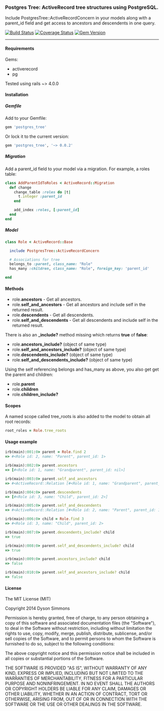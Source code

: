 ### Postgres Tree: ActiveRecord tree structures using PostgreSQL.

Include PostgresTree::ActiveRecordConcern in your models along with a parent_id field and get access to ancestors and descendents in one query.

[![Build Status](https://travis-ci.org/dyson/postgres_tree.svg?branch=master)](https://travis-ci.org/dyson/postgres_tree) [![Coverage Status](https://img.shields.io/coveralls/dyson/postgres_tree.svg)](https://coveralls.io/r/dyson/postgres_tree?branch=master) [![Gem Version](https://badge.fury.io/rb/postgres_tree.svg)](http://badge.fury.io/rb/postgres_tree)

----

#### Requirements

Gems:
* activerecord
* pg

Tested using rails ~> 4.0.0

#### Installation

##### Gemfile

Add to your Gemfile:

```ruby
gem 'postgres_tree'
```

Or lock it to the current version:

```ruby
gem 'postgres_tree', '~> 0.0.2'
```

##### Migration

Add a parent_id field to your model via a migration. For example, a roles table:

```ruby
class AddParentIdToRoles < ActiveRecord::Migration
  def change
    change_table :roles do |t|
      t.integer :parent_id
    end

    add_index :roles, [:parent_id]
  end
end
```

##### Model

```ruby
class Role < ActiveRecord::Base

  include PostgresTree::ActiveRecordConcern

  # Associations for tree
  belongs_to :parent, class_name: "Role"
  has_many :children, class_name: "Role", foreign_key: 'parent_id'

end

```

#### Methods

* role.**ancestors** - Get all ancestors.
* role.**self_and_ancestors** - Get all ancestors and include self in the returned result.
* role.**descendents** - Get all descendents.
* role.**self_and_descendents** - Get all descendents and include self in the returned result.

There is also an **_include?** method missing which returns **true** of **false**:

* role.**ancestors_include?** (object of same type)
* role.**self_and_ancestors_include?** (object of same type)
* role.**descendents_include?** (object of same type)
* role.**self_and_descendents_include?** (object of same type)

Using the self referencing belongs and has_many as above, you also get get the parent and children:

* role.**parent**
* role.**children**
* role.**children_include?**

#### Scopes

A named scope called tree_roots is also added to the model to obtain all root records:

```ruby
root_roles = Role.tree_roots
```

#### Usage example

```ruby
irb(main):001:0> parent = Role.find 2
=> #<Role id: 2, name: "Parent", parent_id: 1>

irb(main):002:0> parent.ancestors
=> [#<Role id: 1, name: "Grandparent", parent_id: nil>]

irb(main):003:0> parent.self_and_ancestors
=> #<ActiveRecord::Relation [#<Role id: 1, name: "Grandparent", parent_id: nil>, #<Role id: 2, name: "Parent", parent_id: 1>]>

irb(main):004:0> parent.descendents
=> [#<Role id: 3, name: "Child", parent_id: 2>]

irb(main):005:0> parent.self_and_descendents
=> #<ActiveRecord::Relation [#<Role id: 2, name: "Parent", parent_id: 1>, #<Role id: 3, name: "Child", parent_id: 2>]>

irb(main):006:0> child = Role.find 3
=> #<Role id: 3, name: "Child", parent_id: 2>

irb(main):007:0> parent.descendents_include? child
=> true

irb(main):008:0> parent.self_and_descendents_include? child
=> true

irb(main):009:0> parent.ancestors_include? child
=> false

irb(main):010:0> parent.self_and_ancestors_include? child
=> false
```

#### License

The MIT License (MIT)

Copyright 2014 Dyson Simmons

Permission is hereby granted, free of charge, to any person obtaining
a copy of this software and associated documentation files (the
"Software"), to deal in the Software without restriction, including
without limitation the rights to use, copy, modify, merge, publish,
distribute, sublicense, and/or sell copies of the Software, and to
permit persons to whom the Software is furnished to do so, subject to
the following conditions:

The above copyright notice and this permission notice shall be
included in all copies or substantial portions of the Software.

THE SOFTWARE IS PROVIDED "AS IS", WITHOUT WARRANTY OF ANY KIND,
EXPRESS OR IMPLIED, INCLUDING BUT NOT LIMITED TO THE WARRANTIES OF
MERCHANTABILITY, FITNESS FOR A PARTICULAR PURPOSE AND
NONINFRINGEMENT. IN NO EVENT SHALL THE AUTHORS OR COPYRIGHT HOLDERS BE
LIABLE FOR ANY CLAIM, DAMAGES OR OTHER LIABILITY, WHETHER IN AN ACTION
OF CONTRACT, TORT OR OTHERWISE, ARISING FROM, OUT OF OR IN CONNECTION
WITH THE SOFTWARE OR THE USE OR OTHER DEALINGS IN THE SOFTWARE.
